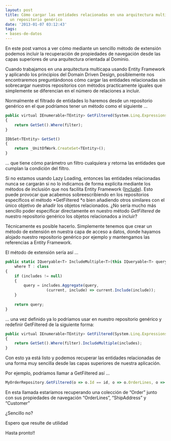 ```yaml
---
layout: post
title: Cómo cargar las entidades relacionadas en una arquitectura multicapa desde
  un repositorio genérico
date: '2013-01-07 03:12:43'
tags:
- bases-de-datos
---
```



En este post vamos a ver cómo mediante un sencillo método de extensión podemos incluir la recuperación de propiedades de navegación desde las capas superiores de una arquitectura orientada al Dominio.

Cuando trabajamos en una arquitectura multicapa usando Entity Framework y aplicando los principios del Domain Driven Design, posiblemente nos encontraremos preguntándonos cómo cargar las entidades relacionadas sin sobrecargar nuestros repositorios con métodos practicamente iguales que simplemente se diferencian en el número de relaciones a incluir.

Normalmente el filtrado de entidades lo haremos desde un repositorio genérico en el que podríamos tener un método como el siguiente …

```javascript
public virtual IEnumerable<TEntity> GetFiltered(System.Linq.Expressions.Expression<Func<TEntity, bool>> filter)
{
    return GetSet().Where(filter);
}

IDbSet<TEntity> GetSet()
{
    return _UnitOfWork.CreateSet<TEntity>();
}
```

… que tiene cómo parámetro un filtro cualquiera y retorna las entidades que cumplan la condición del filtro.

Si no estamos usando Lazy Loading, entonces las entidades relacionadas nunca se cargarán si no lo indicamos de forma explícita mediante los métodos de inclusión que nos facilita Entity Framework ([Include](http://msdn.microsoft.com/es-es/library/bb738708.aspx "Include")). Esto puede provocar que acabemos sobreescribiendo en los repositorios específicos el método *GetFiltered *o bien añadiendo otros similares con el único objetivo de añadir los objetos relacionados. ¿No sería mucho más sencillo poder especificar directamente en nuestro método *GetFiltered* de nuestro repositorio genérico los objetos relacionados a incluir?

Técnicamente es posible hacerlo. Simplemente tenemos que crear un método de extensión en nuestra capa de acceso a datos, donde hayamos alojado nuestro repositorio genérico por ejemplo y mantengamos las referencias a Entity Framework.

El método de extensión sería así …

```javascript
public static IQueryable<T> IncludeMultiple<T>(this IQueryable<T> query, params Expression<Func<T, object>>[] includes)
    where T : class
{
    if (includes != null)
    {
        query = includes.Aggregate(query, 
                  (current, include) => current.Include(include));
    }
 
    return query;
}
```

… una vez definido ya lo podríamos usar en nuestro repositorio genérico y redefinir GetFiltered de la siguiente forma:

```javascript
public virtual IEnumerable<TEntity> GetFiltered(System.Linq.Expressions.Expression<Func<TEntity, bool>> filter, params Expression<Func<T, object>>[] includes)
{
    return GetSet().Where(filter).IncludeMultiple(includes);
}
```

Con esto ya está listo y podemos recuperar las entidades relacionadas de una forma muy sencilla desde las capas superiores de nuestra aplicación.

Por ejemplo, podríamos llamar a GetFiltered así …

```javascript
MyOrderRepository.GetFiltered(o => o.Id == id, o => o.OrderLines, o => o.ShipAddress, o => o.Customer)
```

En esta llamada estaríamos recuperando una colección de “Order” junto con sus propiedades de navegación “OrderLines”, “ShipAddress” y “Customer”

¿Sencillo no?

Espero que resulte de utilidad

Hasta pronto!!


